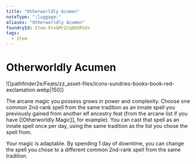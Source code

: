 ```yaml
---
title: "Otherworldly Acumen"
noteType: ":luggage:"
aliases: "Otherworldly Acumen"
foundryId: Item.9txGMr2Cq06XRSdv
tags:
  - Item
---
```


# Otherworldly Acumen
![[pathfinder2e/Feats/zz_asset-files/icons-sundries-books-book-red-exclamation.webp|150]]

The arcane magic you possess grows in power and complexity. Choose one common 2nd-rank spell from the same tradition as an innate spell you previously gained from another elf ancestry feat (from the arcane list if you have [[Otherworldly Magic]], for example). You can cast that spell as an innate spell once per day, using the same tradition as the list you chose the spell from.

Your magic is adaptable. By spending 1 day of downtime, you can change the spell you chose to a different common 2nd-rank spell from the same tradition.
